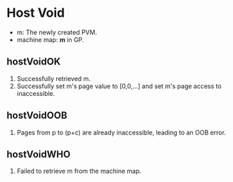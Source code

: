 # Host Void  
- m: The newly created PVM.  
- machine map: **m** in GP.  

## hostVoidOK  
1. Successfully retrieved m.  
2. Successfully set m's page value to [0,0,...] and set m's page access to inaccessible.  

## hostVoidOOB  
1. Pages from p to (p+c) are already inaccessible, leading to an OOB error.  

## hostVoidWHO  
1. Failed to retrieve m from the machine map.  